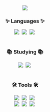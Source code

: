 <!--타이틀-->
<div align="center">
  <img src="https://capsule-render.vercel.app/api?type=waving&color=auto&height=150&section=header&text=👏안녕하세요👏%20개발%20공부하고%20있는%20문영민입니다.&fontSize=20&animation=twinkling&fontColor=000000" />
</div>

<!--내용-->
<h3 align="center">✨ Languages ✨</h3>
<div align="center">
  <img src="https://img.shields.io/badge/python-20232a.svg?style=for-the-badge&logo=python&logoColor=61DAFB" />&nbsp
  <img src="https://img.shields.io/badge/java-20232a.svg?style=for-the-badge&logo=java&logoColor=61DAFB" />&nbsp
  <img src="https://img.shields.io/badge/mysql-20232a.svg?style=for-the-badge&logo=mysql&logoColor=61DAFB" />&nbsp
</div>

<br>

<h3 align="center">📚 Studying 📚</h3>
<div align="center">
  <img src="https://img.shields.io/badge/kotlin-007ACC.svg?style=for-the-badge&logo=kotlin&logoColor=white" />&nbsp
  <img src="https://img.shields.io/badge/androidstudio-20232a.svg?style=for-the-badge&logo=androidstudio&logoColor=#3DDC84" />&nbsp
</div>

<br>

<h3 align="center">🛠 Tools 🛠</h3>
<div align="center">
  <img src="https://img.shields.io/badge/git-F05033.svg?style=for-the-badge&logo=git&logoColor=white" />&nbsp
  <img src="https://img.shields.io/badge/github-181717.svg?style=for-the-badge&logo=github&logoColor=white" />&nbsp
  <img src="https://img.shields.io/badge/Notion-F3F3F3.svg?style=for-the-badge&logo=notion&logoColor=black" />&nbsp
</div>
<div align="center">
  <img src="https://img.shields.io/badge/jupyter-20232a.svg?style=for-the-badge&logo=jupyter&logoColor=61DAFB" />&nbsp
  <img src="https://img.shields.io/badge/googlecolab-20232a.svg?style=for-the-badge&logo=googlecolab&logoColor=61DAFB" />&nbsp
  <img src="https://img.shields.io/badge/VSCode-20232a.svg?style=for-the-badge&logo=VSCode&logoColor=61DAFB" />&nbsp
</div>
